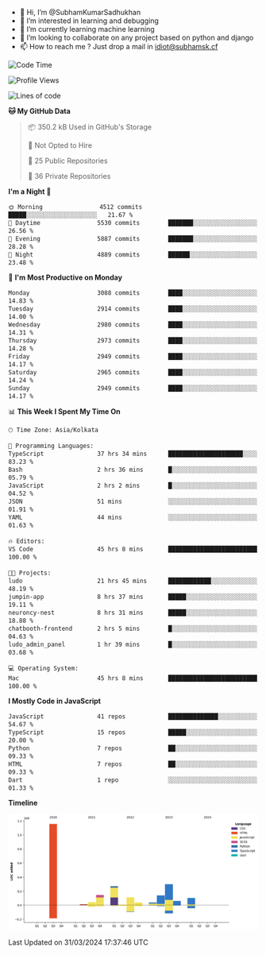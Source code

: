 - 👋 Hi, I’m @SubhamKumarSadhukhan
- 👀 I’m interested in learning and debugging
- 🌱 I’m currently learning machine learning
- 💞️ I’m looking to collaborate on any project based on python and django
- 📫 How to reach me ?
      Just drop a mail in idiot@subhamsk.cf

<!---
SubhamKumarSadhukhan/SubhamKumarSadhukhan is a ✨ special ✨ repository because its `README.md` (this file) appears on your GitHub profile.
You can click the Preview link to take a look at your changes.
--->


<!--START_SECTION:waka-->
![Code Time](http://img.shields.io/badge/Code%20Time-2%2C071%20hrs%2011%20mins-blue)

![Profile Views](http://img.shields.io/badge/Profile%20Views-6-blue)

![Lines of code](https://img.shields.io/badge/From%20Hello%20World%20I%27ve%20Written-2.4%20million%20lines%20of%20code-blue)

**🐱 My GitHub Data** 

> 📦 350.2 kB Used in GitHub's Storage 
 > 
> 🚫 Not Opted to Hire
 > 
> 📜 25 Public Repositories 
 > 
> 🔑 36 Private Repositories 
 > 
**I'm a Night 🦉** 

```text
🌞 Morning                4512 commits        █████░░░░░░░░░░░░░░░░░░░░   21.67 % 
🌆 Daytime                5530 commits        ███████░░░░░░░░░░░░░░░░░░   26.56 % 
🌃 Evening                5887 commits        ███████░░░░░░░░░░░░░░░░░░   28.28 % 
🌙 Night                  4889 commits        ██████░░░░░░░░░░░░░░░░░░░   23.48 % 
```
📅 **I'm Most Productive on Monday** 

```text
Monday                   3088 commits        ████░░░░░░░░░░░░░░░░░░░░░   14.83 % 
Tuesday                  2914 commits        ████░░░░░░░░░░░░░░░░░░░░░   14.00 % 
Wednesday                2980 commits        ████░░░░░░░░░░░░░░░░░░░░░   14.31 % 
Thursday                 2973 commits        ████░░░░░░░░░░░░░░░░░░░░░   14.28 % 
Friday                   2949 commits        ████░░░░░░░░░░░░░░░░░░░░░   14.17 % 
Saturday                 2965 commits        ████░░░░░░░░░░░░░░░░░░░░░   14.24 % 
Sunday                   2949 commits        ████░░░░░░░░░░░░░░░░░░░░░   14.17 % 
```


📊 **This Week I Spent My Time On** 

```text
🕑︎ Time Zone: Asia/Kolkata

💬 Programming Languages: 
TypeScript               37 hrs 34 mins      █████████████████████░░░░   83.23 % 
Bash                     2 hrs 36 mins       █░░░░░░░░░░░░░░░░░░░░░░░░   05.79 % 
JavaScript               2 hrs 2 mins        █░░░░░░░░░░░░░░░░░░░░░░░░   04.52 % 
JSON                     51 mins             ░░░░░░░░░░░░░░░░░░░░░░░░░   01.91 % 
YAML                     44 mins             ░░░░░░░░░░░░░░░░░░░░░░░░░   01.63 % 

🔥 Editors: 
VS Code                  45 hrs 8 mins       █████████████████████████   100.00 % 

🐱‍💻 Projects: 
ludo                     21 hrs 45 mins      ████████████░░░░░░░░░░░░░   48.19 % 
jumpin-app               8 hrs 37 mins       █████░░░░░░░░░░░░░░░░░░░░   19.11 % 
neuroncy-nest            8 hrs 31 mins       █████░░░░░░░░░░░░░░░░░░░░   18.88 % 
chatbooth-frontend       2 hrs 5 mins        █░░░░░░░░░░░░░░░░░░░░░░░░   04.63 % 
ludo_admin_panel         1 hr 39 mins        █░░░░░░░░░░░░░░░░░░░░░░░░   03.68 % 

💻 Operating System: 
Mac                      45 hrs 8 mins       █████████████████████████   100.00 % 
```

**I Mostly Code in JavaScript** 

```text
JavaScript               41 repos            ██████████████░░░░░░░░░░░   54.67 % 
TypeScript               15 repos            █████░░░░░░░░░░░░░░░░░░░░   20.00 % 
Python                   7 repos             ██░░░░░░░░░░░░░░░░░░░░░░░   09.33 % 
HTML                     7 repos             ██░░░░░░░░░░░░░░░░░░░░░░░   09.33 % 
Dart                     1 repo              ░░░░░░░░░░░░░░░░░░░░░░░░░   01.33 % 
```



**Timeline**

![Lines of Code chart](https://raw.githubusercontent.com/SubhamKumarSadhukhan/SubhamKumarSadhukhan/main/assets/bar_graph.png)


 Last Updated on 31/03/2024 17:37:46 UTC
<!--END_SECTION:waka-->
